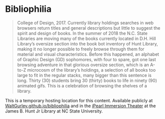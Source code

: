 # Bibliophilia

> College of Design, 2017. Currently library holdings searches in web browsers return titles and general descriptions but little to suggest the spirit and design of books. In the summer of 2018 the N.C. State Libraries are moving many of the books currently located in D.H. Hill Library’s oversize section into the book bot inventory of Hunt Library, making it no longer possible to freely browse through them for material and visual characteristics. Before this happened, an alphabet of Graphic Design (GD) sophomores, with four to spare, got one last browsing adventure in that glorious oversize section, which is an A-to-Z microcosm of the library’s holdings, a selection of all books too large to fit in the regular stacks, many bigger than this sentence is long. Thirty (30) students bring 30 (thirty) books to life in ninety (90) animated gifs. This is a celebration of browsing the shelves of a library.

This is a temporary hosting location for this content. Available publicly at [WaltGurley.github.io/bibliophilia](https://waltgurley.github.io/bibliophilia) and in the [iPearl Immersion Theater](http://www.lib.ncsu.edu/spaces/ipearl-immersion-theater) at the James B. Hunt Jr Library at NC State University.
